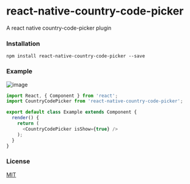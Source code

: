 # react-native-country-code-picker

A react native country-code-picker plugin

### Installation

`npm install react-native-country-code-picker --save`

### Example

![image](https://github.com/StephenKe/react-native-country-code-picker/blob/master/image/rnccDemo.gif)

```javascript
import React, { Component } from 'react';
import CountryCodePicker from 'react-native-country-code-picker';

export default class Example extends Component {
  render() {
    return (
      <CountryCodePicker isShow={true} />
    );
  }
}
```

### License

[MIT](LICENSE)
